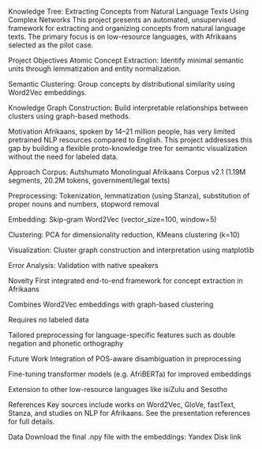 Knowledge Tree: Extracting Concepts from Natural Language Texts Using Complex Networks
This project presents an automated, unsupervised framework for extracting and organizing concepts from natural language texts. The primary focus is on low-resource languages, with Afrikaans selected as the pilot case.

Project Objectives
Atomic Concept Extraction: Identify minimal semantic units through lemmatization and entity normalization.

Semantic Clustering: Group concepts by distributional similarity using Word2Vec embeddings.

Knowledge Graph Construction: Build interpretable relationships between clusters using graph-based methods.

Motivation
Afrikaans, spoken by 14–21 million people, has very limited pretrained NLP resources compared to English. This project addresses this gap by building a flexible proto-knowledge tree for semantic visualization without the need for labeled data.

Approach
Corpus: Autshumato Monolingual Afrikaans Corpus v2.1 (1.19M segments, 20.2M tokens, government/legal texts)

Preprocessing: Tokenization, lemmatization (using Stanza), substitution of proper nouns and numbers, stopword removal

Embedding: Skip-gram Word2Vec (vector_size=100, window=5)

Clustering: PCA for dimensionality reduction, KMeans clustering (k=10)

Visualization: Cluster graph construction and interpretation using matplotlib

Error Analysis: Validation with native speakers

Novelty
First integrated end-to-end framework for concept extraction in Afrikaans

Combines Word2Vec embeddings with graph-based clustering

Requires no labeled data

Tailored preprocessing for language-specific features such as double negation and phonetic orthography

Future Work
Integration of POS-aware disambiguation in preprocessing

Fine-tuning transformer models (e.g. AfriBERTa) for improved embeddings

Extension to other low-resource languages like isiZulu and Sesotho

References
Key sources include works on Word2Vec, GloVe, fastText, Stanza, and studies on NLP for Afrikaans. See the presentation references for full details.

Data
Download the final .npy file with the embeddings: Yandex Disk link
